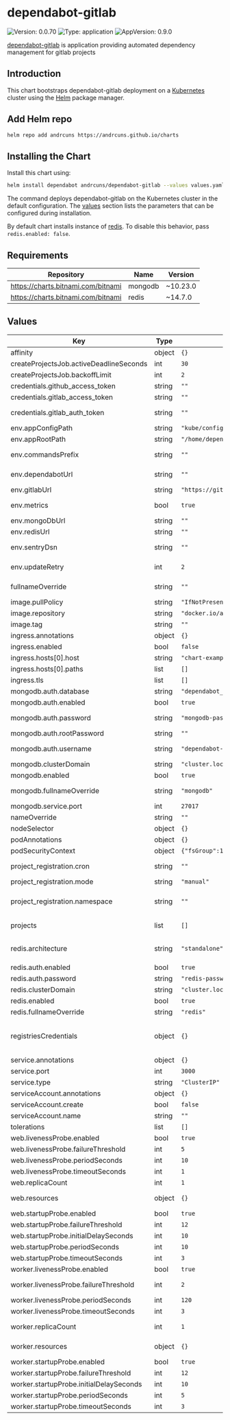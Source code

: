 # dependabot-gitlab

![Version: 0.0.70](https://img.shields.io/badge/Version-0.0.70-informational?style=flat-square) ![Type: application](https://img.shields.io/badge/Type-application-informational?style=flat-square) ![AppVersion: 0.9.0](https://img.shields.io/badge/AppVersion-0.9.0-informational?style=flat-square)

[dependabot-gitlab](https://gitlab.com/dependabot-gitlab/dependabot) is application providing automated dependency management for gitlab projects

## Introduction

This chart bootstraps dependabot-gitlab deployment on a [Kubernetes](http://kubernetes.io) cluster using the [Helm](https://helm.sh) package manager.

## Add Helm repo

```bash
helm repo add andrcuns https://andrcuns.github.io/charts
```

## Installing the Chart

Install this chart using:

```bash
helm install dependabot andrcuns/dependabot-gitlab --values values.yaml
```

The command deploys dependabot-gitlab on the Kubernetes cluster in the default configuration. The [values](#values) section lists the parameters that can be configured during installation.

By default chart installs instance of [redis](https://github.com/bitnami/charts/tree/master/bitnami/redis). To disable this behavior, pass `redis.enabled: false`.

## Requirements

| Repository | Name | Version |
|------------|------|---------|
| https://charts.bitnami.com/bitnami | mongodb | ~10.23.0 |
| https://charts.bitnami.com/bitnami | redis | ~14.7.0 |

## Values

| Key | Type | Default | Description |
|-----|------|---------|-------------|
| affinity | object | `{}` | Affinity |
| createProjectsJob.activeDeadlineSeconds | int | `30` | Job Active Deadline |
| createProjectsJob.backoffLimit | int | `2` | Job Backoff Limit |
| credentials.github_access_token | string | `""` | Github access token |
| credentials.gitlab_access_token | string | `""` | Gitlab access token, required |
| credentials.gitlab_auth_token | string | `""` | Gitlab auth token for webhook authentication |
| env.appConfigPath | string | `"kube/config"` | Configuration path |
| env.appRootPath | string | `"/home/dependabot/app"` | App root |
| env.commandsPrefix | string | `""` | Dependabot comment command prefix |
| env.dependabotUrl | string | `""` | Optional app url, used for automated webhook creation |
| env.gitlabUrl | string | `"https://gitlab.com"` | Gitlab instance URL |
| env.metrics | bool | `true` | Enable metrics endpoint for prometheus |
| env.mongoDbUrl | string | `""` | MongoDB URL |
| env.redisUrl | string | `""` | Redis URL |
| env.sentryDsn | string | `""` | Optional sentry dsn for error reporting |
| env.updateRetry | int | `2` | Update job retry count or 'false' to disable |
| fullnameOverride | string | `""` | Override fully qualified app name |
| image.pullPolicy | string | `"IfNotPresent"` | Image pull policy |
| image.repository | string | `"docker.io/andrcuns/dependabot-gitlab"` | Image to use for deploying |
| image.tag | string | `""` | Image tag |
| ingress.annotations | object | `{}` |  |
| ingress.enabled | bool | `false` |  |
| ingress.hosts[0].host | string | `"chart-example.local"` |  |
| ingress.hosts[0].paths | list | `[]` |  |
| ingress.tls | list | `[]` |  |
| mongodb.auth.database | string | `"dependabot_gitab"` | MongoDB custom database |
| mongodb.auth.enabled | bool | `true` | Enable authentication |
| mongodb.auth.password | string | `"mongodb-password"` | MongoDB custom user password |
| mongodb.auth.rootPassword | string | `""` | MongoDB root password |
| mongodb.auth.username | string | `"dependabot-gitlab"` | MongoDB custom user username |
| mongodb.clusterDomain | string | `"cluster.local"` | Kubernetes Cluster Domain |
| mongodb.enabled | bool | `true` | Enable mongodb installation |
| mongodb.fullnameOverride | string | `"mongodb"` | String to fully override mongodb.fullname template |
| mongodb.service.port | int | `27017` | Mongodb service port |
| nameOverride | string | `""` | Override chart name |
| nodeSelector | object | `{}` | Node selectors |
| podAnnotations | object | `{}` | Pod annotations |
| podSecurityContext | object | `{"fsGroup":1000,"runAsGroup":1000,"runAsUser":1000}` | Security Context |
| project_registration.cron | string | `""` | Cron expression of project registration cron job |
| project_registration.mode | string | `"manual"` | Project registration mode |
| project_registration.namespace | string | `""` | Allowed namespace expression for projects to register |
| projects | list | `[]` | List of projects to create/update on deployment |
| redis.architecture | string | `"standalone"` | Redis architecture. Allowed values: `standalone` or `replication` |
| redis.auth.enabled | bool | `true` | Enable authentication |
| redis.auth.password | string | `"redis-password"` | Redis password |
| redis.clusterDomain | string | `"cluster.local"` | Kubernetes Cluster Domain |
| redis.enabled | bool | `true` | Enable redis installation |
| redis.fullnameOverride | string | `"redis"` | Override redis name |
| registriesCredentials | object | `{}` | Credentials for private registries: PRIVATE_DOCKERHUB_TOKEN: token |
| service.annotations | object | `{}` | Service annotations |
| service.port | int | `3000` | Service pot |
| service.type | string | `"ClusterIP"` | Service type |
| serviceAccount.annotations | object | `{}` | Service account annotations |
| serviceAccount.create | bool | `false` | Create service account |
| serviceAccount.name | string | `""` | Service account name |
| tolerations | list | `[]` | Tolerations |
| web.livenessProbe.enabled | bool | `true` | Enable liveness probe |
| web.livenessProbe.failureThreshold | int | `5` | Liveness probe failure thresold |
| web.livenessProbe.periodSeconds | int | `10` | Liveness probe period |
| web.livenessProbe.timeoutSeconds | int | `1` | Liveness probe timeout |
| web.replicaCount | int | `1` | Web container replicas count |
| web.resources | object | `{}` | Web container resource definitions |
| web.startupProbe.enabled | bool | `true` | Enable startup probe |
| web.startupProbe.failureThreshold | int | `12` | Startup probe failure threshold |
| web.startupProbe.initialDelaySeconds | int | `10` | Startup probe initial delay |
| web.startupProbe.periodSeconds | int | `10` | Startup probe period |
| web.startupProbe.timeoutSeconds | int | `3` | Startup probe timeout |
| worker.livenessProbe.enabled | bool | `true` | Enable liveness probe |
| worker.livenessProbe.failureThreshold | int | `2` | Liveness probe failure threshold |
| worker.livenessProbe.periodSeconds | int | `120` | Liveness probe period |
| worker.livenessProbe.timeoutSeconds | int | `3` | Liveness probe timeout |
| worker.replicaCount | int | `1` | Worker container replicas count |
| worker.resources | object | `{}` | Worker container resource definitions |
| worker.startupProbe.enabled | bool | `true` | Enable startup probe |
| worker.startupProbe.failureThreshold | int | `12` | Startup probe failure threshold |
| worker.startupProbe.initialDelaySeconds | int | `10` | Startup probe initial delay |
| worker.startupProbe.periodSeconds | int | `5` | Startup probe period |
| worker.startupProbe.timeoutSeconds | int | `3` | Startup probe timeout |
